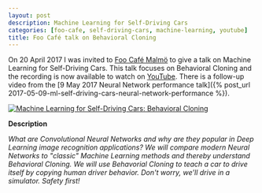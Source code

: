 ```yaml
---
layout: post
description: Machine Learning for Self-Driving Cars
categories: [foo-cafe, self-driving-cars, machine-learning, youtube]
title: Foo Café talk on Behavioral Cloning
---
```


On 20 April 2017 I was invited to [Foo Café Malmö](https://foocafe.org/) to give a talk on Machine Learning for Self-Driving Cars. This talk focuses on Behavioral Cloning and the recording is now available to watch on [YouTube](https://www.youtube.com/watch?v=NmdVVFj3SaA). There is a follow-up video from the [9 May 2017 Neural Network performance talk]({% post_url 2017-05-09-ml-self-driving-cars-neural-network-performance %}).

[![Machine Learning for Self-Driving Cars: Behavioral Cloning](https://img.youtube.com/vi/NmdVVFj3SaA/0.jpg)](https://www.youtube.com/watch?v=NmdVVFj3SaA "Machine Learning for Self-Driving Cars: Behavioral Cloning ")

**Description**

*What are Convolutional Neural Networks and why are they popular in Deep Learning image recognition applications? We will compare modern Neural Networks to "classic" Machine Learning methods and thereby understand Behavioral Cloning. We will use Behavorial Cloning to teach a car to drive itself by copying human driver behavior. Don't worry, we'll drive in a simulator. Safety first!*

